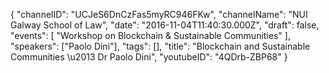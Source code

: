 {
    "channelID": "UCJeS6DnCzFas5myRC946FKw",
    "channelName": "NUI Galway School of Law",
    "date": "2016-11-04T11:40:30.000Z",
    "draft": false,
    "events": [
        "Workshop on Blockchain & Sustainable Communities"
    ],
    "speakers": ["Paolo Dini"],
    "tags": [],
    "title": "Blockchain and Sustainable Communities \u2013 Dr Paolo Dini",
    "youtubeID": "4QDrb-ZBP68"
}
